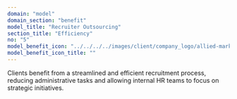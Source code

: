 ```yaml
---
domain: "model"
domain_section: "benefit"
model_title: "Recruiter Outsourcing"
section_title: "Efficiency"
no: "5"
model_benefit_icon: "../../../../images/client/company_logo/allied-marketing.png"
model_benefit_icon_title: ""
---
```


Clients benefit from a streamlined and efficient recruitment process, reducing administrative tasks and allowing internal HR teams to focus on strategic initiatives.
